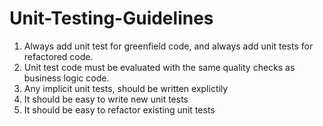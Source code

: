 # Unit-Testing-Guidelines

1. Always add unit test for greenfield code, and always add unit tests for refactored code.
2. Unit test code must be evaluated with the same quality checks as business logic code.
3. Any implicit unit tests, should be written explictily 
3. It should be easy to write new unit tests
4. It should be easy to refactor existing unit tests
